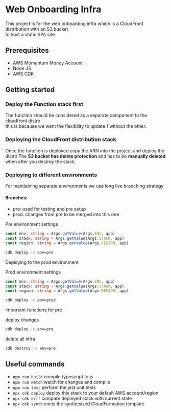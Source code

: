 # Web Onboarding Infra

This project is for the web onboarding infra which is a CloudFront distribution with an S3 bucket <br/>
to host a static SPA site

## Prerequisites

* AWS Momentum Money Account
* Node JS
* AWS CDK

## Getting started

### Deploy the Function stack first

The function should be considered as a separate component to the cloudfront distro<br/>
this is because we want the flexibility to update 1 without the other.

### Deploying the CloudFront distribution stack

Once the function is deployed copy the ARN into the project and deploy the distro
The **S3 bucket has delete protection** and has to be **manually deleted** when after you destroy the stack

### Deploying to different environments

For maintaining separate environments we use long live branching strategy<br/>

#### Branches:

* pre: used for testing and pre setup
* prod: changes from pre to be merged into this one


Pre environment settings

```typescript
const env: string = Args.getValue(Args.ENV, app)
const stack: string = Args.getValue(Args.STACK, app)
const region: string = Args.getValue(Args.REGION, app)
```

```bash
cdk deploy -c env=pre
```

Deploying to the prod environment

Prod environment settings

```typescript
const env: string = Args.getValue(Args.ENV, app)
const stack: string = Args.getValue(Args.STACK, app)
const region: string = Args.getValue(Args.REGION, app)
```

```bash
cdk deploy -c env=prod
```

Important functions for pre

deploy changes
```bash
cdk deploy -c env=pre
```

delete all infra
```bash
cdk destroy -c env=pre
```

## Useful commands

* `npm run build`   compile typescript to js
* `npm run watch`   watch for changes and compile
* `npm run test`    perform the jest unit tests
* `npx cdk deploy`  deploy this stack to your default AWS account/region
* `npx cdk diff`    compare deployed stack with current state
* `npx cdk synth`   emits the synthesized CloudFormation template
